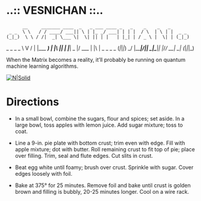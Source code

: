 # ..:: VESNICHAN ::..
          __     _______ ____  _   _ ___ ____ _   _    _    _   _           
     _ _  \ \   / / ____/ ___|| \ | |_ _/ ___| | | |  / \  | \ | |  _ _     
    (_|_)  \ \ / /|  _| \___ \|  \| || | |   | |_| | / _ \ |  \| | (_|_)    
 _ _ _ _    \ V / | |___ ___) | |\  || | |___|  _  |/ ___ \| |\  |  _ _ _ _ 
(_|_|_|_)    \_/  |_____|____/|_| \_|___\____|_| |_/_/   \_\_| \_| (_|_|_|_)
                                                                            
When the Matrix becomes a reality, it’ll probably be running on quantum machine learning algorithms.


[![N|Solid](http://byzken.wz.cz/relev_c_01.png)](https://nodesource.com/products/nsolid)  


# Directions

 - In a small bowl, combine the sugars, flour and spices; set aside. In a large bowl, toss apples with lemon juice. Add sugar mixture; toss to coat.
    
 - Line a 9-in. pie plate with bottom crust; trim even with edge. Fill with apple mixture; dot with butter. Roll remaining crust to fit top of pie; 
place over filling. Trim, seal and flute edges. Cut slits in crust.
 - Beat egg white until foamy; brush over crust. Sprinkle with sugar. Cover edges loosely with foil.
 - Bake at 375° for 25 minutes. Remove foil and bake until crust is golden brown and filling is bubbly, 20-25 minutes longer. Cool on a wire rack.
